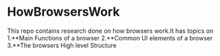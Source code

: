 # HowBrowsersWork
This repo contains research done on how browsers work.It has topics on 
1.**Main Functions of a browser
2.**Common UI elements of a browser
3.**The browsers High level Structure


